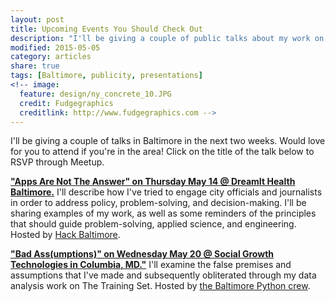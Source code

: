 ```yaml
---
layout: post
title: Upcoming Events You Should Check Out
description: "I'll be giving a couple of public talks about my work on this website."
modified: 2015-05-05
category: articles
share: true
tags: [Baltimore, publicity, presentations]
<!-- image:
  feature: design/ny_concrete_10.JPG
  credit: Fudgegraphics
  creditlink: http://www.fudgegraphics.com -->
---
```


I'll be giving a couple of talks in Baltimore in the next two weeks.  Would love for you to attend if you're in the area!  Click on the title of the talk below to RSVP through Meetup.

**<a href='http://www.meetup.com/Baltimore-Civic-Hacking-Meetup/events/222166589/'> "Apps Are Not The Answer" on Thursday May 14 @ DreamIt Health Baltimore.</a>**  I'll describe how I've tried to engage city officials and journalists in order to address policy, problem-solving, and decision-making. I'll be sharing examples of my work, as well as some reminders of the principles that should guide problem-solving, applied science, and engineering. Hosted by <a href='http://www.hackbaltimore.org'>Hack Baltimore</a>.

**<a href='http://www.meetup.com/baltimore-python/events/221252779/'>"Bad Ass(umptions)" on Wednesday May 20 @ Social Growth Technologies in Columbia, MD."</a>**  I'll examine the false premises and assumptions that I've made and subsequently obliterated through my data analysis work on The Training Set.  Hosted by <a href='http://www.meetup.com/baltimore-python/'>the Baltimore Python crew</a>.

<script>
  (function(i,s,o,g,r,a,m){i['GoogleAnalyticsObject']=r;i[r]=i[r]||function(){
  (i[r].q=i[r].q||[]).push(arguments)},i[r].l=1*new Date();a=s.createElement(o),
  m=s.getElementsByTagName(o)[0];a.async=1;a.src=g;m.parentNode.insertBefore(a,m)
  })(window,document,'script','//www.google-analytics.com/analytics.js','ga');

  ga('create', 'UA-58835878-1', 'auto');
  ga('send', 'pageview');

</script>
